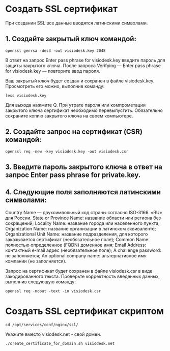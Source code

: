 # Создать SSL сертификат
При создании SSL все данные вводятся латинскими символами.

## 1. Создайте закрытый ключ командой:
```
openssl genrsa -des3 -out visiodesk.key 2048
```
В ответ на запрос Enter pass phrase for visiodesk.key введите пароль для защиты закрытого ключа.
После запроса Verifying — Enter pass phrase for visiodesk.key — повторите ввод пароля.

Ваш закрытый ключ будет создан и сохранен в файле visiodesk.key. Просмотреть его можно, выполнив команду:
```
less visiodesk.key
```
Для выхода нажмите Q.
При утрате пароля или компрометации закрытого ключа сертификат необходимо перевыпустить. Обязательно сохраните копию закрытого ключа на своем компьютере.

## 2. Создайте запрос на сертификат (CSR) командой:
```
openssl req -new -key visiodesk.key -out visiodesk.csr
```
## 3. Введите пароль закрытого ключа в ответ на запрос Enter pass phrase for private.key.
## 4. Следующие поля заполняются латинскими символами:

Country Name — двухсимвольный код страны согласно ISO-3166. «RU» для России.
State or Province Name: название области или региона без сокращений;
Locality Name: название города или населенного пункта;
Organization Name: название организации в латинском эквиваленте;
Organizational Unit Name: название подразделения, для которого заказывается сертификат (необязательное поле);
Common Name: полностью определенное (FQDN) доменное имя;
Email Address: контактный e-mail адрес (необязательное поле);
A challenge password: не заполняется;
An optional company name: альтернативное имя компании (не заполняется).

Запрос на сертификат будет сохранен в файле visiodesk.csr в виде закодированного текста. Проверьте корректность введенных данных, выполнив следующую команду:
```
openssl req -noout -text -in visiodesk.csr
```

# Создать SSL сертификат скриптом
```
cd /opt/services/conf/nginx/ssl/
```
Укажите вместо visiodesk.net - свой домен.
```
./create_certificate_for_domain.sh visiodesk.net
```
